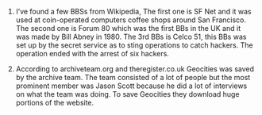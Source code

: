 1. I’ve found a few BBSs from Wikipedia, The first one is SF Net and it was used at coin-operated computers coffee shops around San Francisco. The second one is Forum 80 which was the first BBs in the UK and it was made by Bill Abney in 1980. The 3rd BBs is Celco 51, this BBs was set up by the secret service as to sting operations to catch hackers. The operation ended with the arrest of six hackers.
 
2. According to archiveteam.org and theregister.co.uk Geocities was saved by the archive team. The team consisted of a lot of people but the most prominent member was Jason Scott because he did a lot of interviews on what the team was doing. To save Geocities they download huge portions of the website. 
